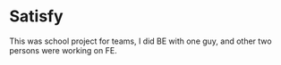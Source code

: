 # Satisfy
This was school project for teams, I did BE with one guy, and other two persons were working on FE.
